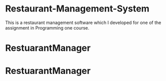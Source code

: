 # Restaurant-Management-System
This is a restaurant management software which I developed for one of the assignment in Programming one course.
# RestuarantManager
# RestuarantManager
